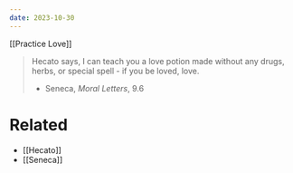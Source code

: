 ```yaml
---
date: 2023-10-30
---
```


[[Practice Love]]

> Hecato says, I can teach you a love potion made without any drugs, herbs, or special spell - if you be loved, love.
> - Seneca, *Moral Letters*, 9.6

# Related 
- [[Hecato]]
- [[Seneca]]
